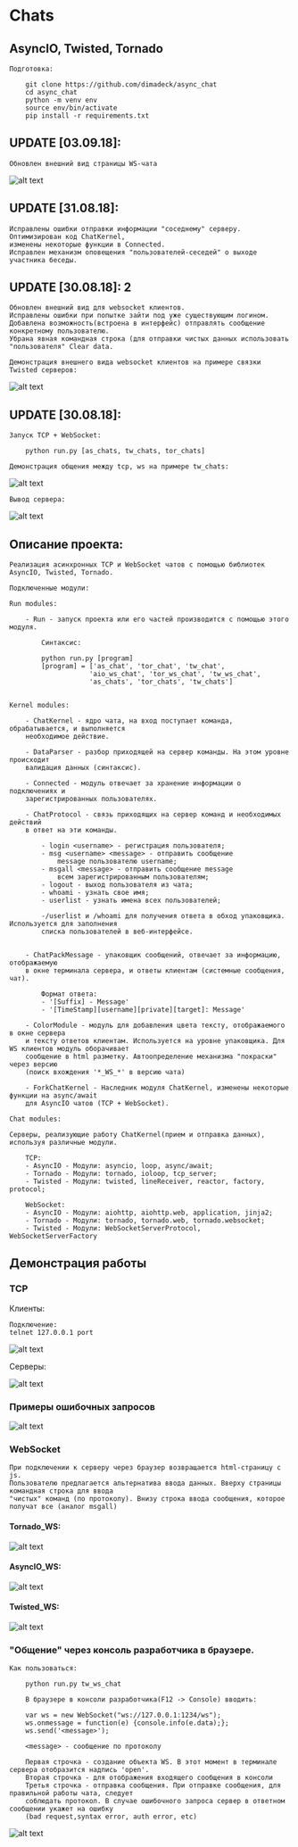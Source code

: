 # Chats #
## AsyncIO, Twisted, Tornado ##

    Подготовка:

        git clone https://github.com/dimadeck/async_chat
        cd async_chat
        python -m venv env
        source env/bin/activate
        pip install -r requirements.txt

## UPDATE [03.09.18]: ##
    Обновлен внешний вид страницы WS-чата
    
![alt text](readme_img/template_0309.png)

## UPDATE [31.08.18]: ##
    
    Исправлены ошибки отправки информации "соседнему" серверу. Оптимизирован код ChatKernel, 
    изменены некоторые функции в Connected.
    Исправлен механизм оповещения "пользователей-сеседей" о выходе участника беседы.

## UPDATE [30.08.18]: 2 ##
    
    Обновлен внешний вид для websocket клиентов. 
    Исправлены ошибки при попытке зайти под уже существующим логином.
    Добавлена возможность(встроена в интерфейс) отправлять сообщение конкретному пользователю.
    Убрана явная командная строка (для отправки чистых данных использовать "пользователя" Clear data.
    
    Демонстрация внешнего вида websocket клиентов на примере связки Twisted серверов: 
![alt text](readme_img/tw_ws_3008.png)

## UPDATE [30.08.18]: ##
    
    Запуск TCP + WebSocket:
        
        python run.py [as_chats, tw_chats, tor_chats]
        
    Демонстрация общения между tcp, ws на примере tw_chats:
![alt text](readme_img/tw_tcp_ws_3008.png)
    
    Вывод сервера:
![alt text](readme_img/tw_tcp_ws_server_3008.png)


## Описание проекта: ##

    Реализация асинхронных TCP и WebSocket чатов с помощью библиотек AsyncIO, Twisted, Tornado.

    Подключенные модули:

    Run modules:

        - Run - запуск проекта или его частей производится с помощью этого модуля.

            Синтаксис:

            python run.py [program]
            [program] = ['as_chat', 'tor_chat', 'tw_chat',
                        'aio_ws_chat', 'tor_ws_chat', 'tw_ws_chat',
                        'as_chats', 'tor_chats', 'tw_chats']


    Kernel modules:

        - ChatKernel - ядро чата, на вход поступает команда, обрабатывается, и выполняется
        необходимое действие.

        - DataParser - разбор приходящей на сервер команды. На этом уровне происходит
        валидация данных (синтаксис).

        - Connected - модуль отвечает за хранение информации о подключениях и
        зарегистрированных пользователях.

        - ChatProtocol - связь приходящих на сервер команд и необходимых действий
        в ответ на эти команды.

            - login <username> - регистрация пользователя;
            - msg <username> <message> - отправить сообщение
                message пользователю username;
            - msgall <message> - отправить сообщение message
                всем зарегистрированным пользователям;
            - logout - выход пользователя из чата;
            - whoami - узнать свое имя;
            - userlist - узнать имена всех пользователей;
            
            -/userlist и /whoami для получения ответа в обход упаковщика. Используется для заполнения 
            списка пользователей в веб-интерфейсе.
            

        - ChatPackMessage - упаковщик сообщений, отвечает за информацию, отображаемую
        в окне терминала сервера, и ответы клиентам (системные сообщения, чат).

            Формат ответа:
            - '[Suffix] - Message'
            - '[TimeStamp][username][private][target]: Message'

        - ColorModule - модуль для добавления цвета тексту, отображаемого в окне сервера
        и тексту ответов клиентам. Используется на уровне упаковщика. Для WS клиентов модуль оборачивает 
        сообщение в html разметку. Автоопределение механизма "покраски" через версию 
        (поиск вхождения '*_WS_*' в версию чата)

        - ForkChatKernel - Наследник модуля ChatKernel, изменены некоторые функции на async/await
        для AsyncIO чатов (TCP + WebSocket).

    Chat modules:

    Серверы, реализующие работу ChatKernel(прием и отправка данных), используя различные модули.

        TCP:
        - AsyncIO - Модули: asyncio, loop, async/await;
        - Tornado - Модули: tornado, ioloop, tcp_server;
        - Twisted - Модули: twisted, lineReceiver, reactor, factory, protocol;

        WebSocket:
        - AsyncIO - Модули: aiohttp, aiohttp.web, application, jinja2;
        - Tornado - Модули: tornado, tornado.web, tornado.websocket;
        - Twisted - Модули: WebSocketServerProtocol, WebSocketServerFactory

## Демонстрация работы ##

### TCP ###

Клиенты:

    Подключение:
    telnet 127.0.0.1 port

![alt text](readme_img/tcp_all_clients_2408.png)

Серверы:

![alt text](readme_img/tcp_all_server_2408.png)

### Примеры ошибочных запросов ###

![alt text](readme_img/protocol_error_list_2408.png)


### WebSocket ###

    При подключении к серверу через браузер возвращается html-страницу с js.
    Пользователю предлагается альтернатива ввода данных. Вверху страницы командная строка для ввода
    "чистых" команд (по протоколу). Внизу строка ввода сообщения, которое получат все (аналог msgall)

#### Tornado_WS: ####

![alt text](readme_img/tor_ws_2408.png)

#### AsyncIO_WS: ###

![alt text](readme_img/as_ws_2408.png)

#### Twisted_WS: ####

![alt text](readme_img/tw_ws_full_2408.png)

### "Общение" через консоль разработчика в браузере. ###

    Как пользоваться:

        python run.py tw_ws_chat

        В браузере в консоли разработчика(F12 -> Console) вводить:

        var ws = new WebSocket("ws://127.0.0.1:1234/ws");
        ws.onmessage = function(e) {console.info(e.data);};
        ws.send('<message>');

        <message> - сообщение по протоколу

        Первая строчка - создание объекта WS. В этот момент в терминале сервера отобразится надпись 'open'.
        Вторая строчка - для отображения входящего сообщения в консоли
        Третья строчка - отправка сообщения. При отправке сообщения, для правильной работы чата, следует
        соблюдать протокол. В случае ошибочного запроса сервер в ответном сообщении укажет на ошибку
        (bad request,syntax error, auth error, etc)

![alt text](readme_img/tw_ws_2408.png)
